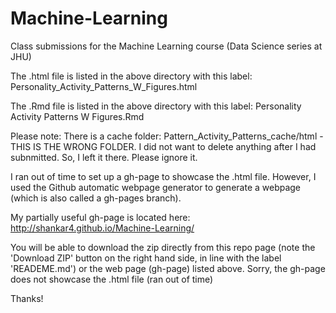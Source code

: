 # Machine-Learning
Class submissions for the Machine Learning course (Data Science series at JHU)

The .html file is listed in the above directory with this label: Personality_Activity_Patterns_W_Figures.html

The .Rmd file is listed in the above directory with this label: Personality Activity Patterns W Figures.Rmd

Please note: There is a cache folder: Pattern_Activity_Patterns_cache/html - THIS IS THE WRONG FOLDER. I did not want to delete anything after I had subnmitted. So, I left it there. Please ignore it. 

I ran out of time to set up a gh-page to showcase the .html file. However, I used the Github automatic webpage generator to generate a webpage (which is also called a gh-pages branch). 

My partially useful gh-page is  located here: http://shankar4.github.io/Machine-Learning/ 

You will be able to download the zip directly from this repo page (note the 'Download ZIP' button on the right hand side, in line with the label 'READEME.md') or the web page (gh-page) listed above. Sorry, the gh-page does not showcase the .html file (ran out of time) 

Thanks!
